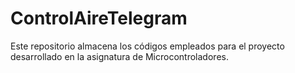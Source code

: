 # ControlAireTelegram
Este repositorio almacena los códigos empleados para el proyecto desarrollado en la asignatura de Microcontroladores.
